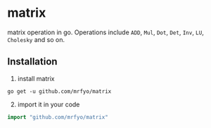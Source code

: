 # matrix
matrix operation in go. Operations include `ADD`, `Mul`, `Dot`, `Det`, `Inv`, `LU`, `Cholesky` and so on.

## Installation

1. install matrix
```shell
go get -u github.com/mrfyo/matrix
```

2. import it in your code
```go
import "github.com/mrfyo/matrix"
```
